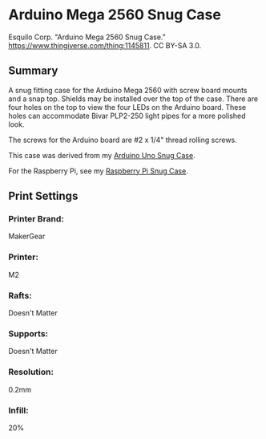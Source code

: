 # Arduino Mega 2560 Snug Case

Esquilo Corp. "Arduino Mega 2560 Snug Case." https://www.thingiverse.com/thing:1145811. CC BY-SA 3.0.

## Summary

A snug fitting case for the Arduino Mega 2560 with screw board mounts and a snap top. Shields may be installed over the top of the case. There are four holes on the top to view the four LEDs on the Arduino board. These holes can accommodate Bivar PLP2-250 light pipes for a more polished look.

The screws for the Arduino board are #2 x 1/4" thread rolling screws.

This case was derived from my [Arduino Uno Snug Case](https://www.thingiverse.com/thing:994827).

For the Raspberry Pi, see my [Raspberry Pi Snug Case](https://www.thingiverse.com/thing:1637227).

## Print Settings

### Printer Brand:

MakerGear

### Printer:

M2

### Rafts:

Doesn't Matter

### Supports:

Doesn't Matter

### Resolution:

0.2mm

### Infill:

20%
